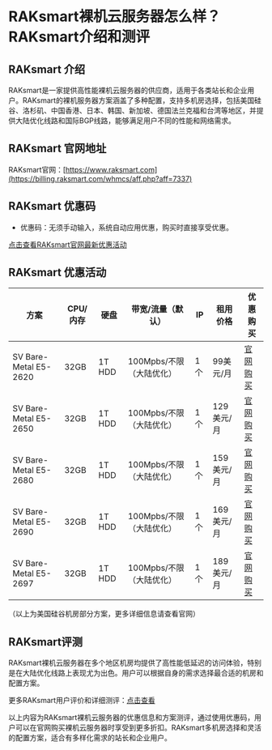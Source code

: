 # RAKsmart裸机云服务器怎么样？RAKsmart介绍和测评

## RAKsmart 介绍

RAKsmart是一家提供高性能裸机云服务器的供应商，适用于各类站长和企业用户。RAKsmart的裸机服务器方案涵盖了多种配置，支持多机房选择，包括美国硅谷、洛杉矶、中国香港、日本、韩国、新加坡、德国法兰克福和台湾等地区，并提供大陆优化线路和国际BGP线路，能够满足用户不同的性能和网络需求。

## RAKsmart 官网地址

RAKsmart官网：[https://www.raksmart.com](https://billing.raksmart.com/whmcs/aff.php?aff=7337)

## RAKsmart 优惠码

- 优惠码：无须手动输入，系统自动应用优惠，购买时直接享受优惠。

[点击查看RAKsmart官网最新优惠活动](https://billing.raksmart.com/whmcs/aff.php?aff=7337)

## RAKsmart 优惠活动

| 方案                    | CPU/内存 | 硬盘      | 带宽/流量（默认）   | IP  | 租用价格           | 优惠购买                                      |
|-------------------------|----------|-----------|---------------------|-----|--------------------|-----------------------------------------------|
| SV Bare-Metal E5-2620    | 32GB     | 1T HDD    | 100Mpbs/不限（大陆优化） | 1个 | 99美元/月          | [官网购买](https://billing.raksmart.com/whmcs/aff.php?aff=7337&pid=905)   |
| SV Bare-Metal E5-2650    | 32GB     | 1T HDD    | 100Mpbs/不限（大陆优化） | 1个 | 129美元/月         | [官网购买](https://billing.raksmart.com/whmcs/aff.php?aff=7337&pid=906)   |
| SV Bare-Metal E5-2680    | 32GB     | 1T HDD    | 100Mpbs/不限（大陆优化） | 1个 | 159美元/月         | [官网购买](https://billing.raksmart.com/whmcs/aff.php?aff=7337&pid=907)   |
| SV Bare-Metal E5-2690    | 32GB     | 1T HDD    | 100Mpbs/不限（大陆优化） | 1个 | 169美元/月         | [官网购买](https://billing.raksmart.com/whmcs/aff.php?aff=7337&pid=908)   |
| SV Bare-Metal E5-2697    | 32GB     | 1T HDD    | 100Mpbs/不限（大陆优化） | 1个 | 189美元/月         | [官网购买](https://billing.raksmart.com/whmcs/aff.php?aff=7337&pid=909)   |


（以上为美国硅谷机房部分方案，更多详细信息请查看官网）

## RAKsmart评测

RAKsmart裸机云服务器在多个地区机房均提供了高性能低延迟的访问体验，特别是在大陆优化线路上表现尤为出色。用户可以根据自身的需求选择最合适的机房和配置方案。

更多RAKsmart用户评价和详细测评：[点击查看](https://billing.raksmart.com/whmcs/aff.php?aff=7337)

以上内容为RAKsmart裸机云服务器的优惠信息和方案测评，通过使用优惠码，用户可以在官网购买裸机云服务器时享受到更多折扣。RAKsmart多机房选择和灵活的配置方案，适合有多样化需求的站长和企业用户。

